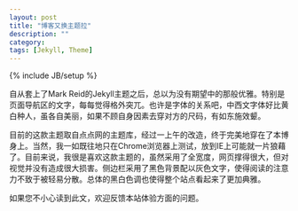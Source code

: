 ```yaml
---
layout: post
title: "博客又换主题拉"
description: ""
category: 
tags: [Jekyll, Theme]
---
```

{% include JB/setup %}

自从套上了Mark Reid的Jekyll主题之后，总以为没有期望中的那般优雅。特别是页面导航区的文字，每每觉得格外突兀。也许是字体的关系吧，中西文字体好比黄白种人，虽各自美丽，如果不顾自身因素去穿对方的尺码，有如东施效颦。

目前的这款主题取自点点网的主题库，经过一上午的改造，终于完美地穿在了本博身上。当然，我一如既往地只在Chrome浏览器上测试，放到IE上可能就一片狼藉了。目前来说，我很是喜欢这款主题的，虽然采用了全宽度，网页撑得很大，但对视觉并没有造成很大损害。侧边栏采用了黑色背景配以灰色文字，使得阅读的注意力不致于被轻易分散。总体的黑白色调也使得整个站点看起来了更加典雅。

如果您不小心读到此文，欢迎反馈本站体验方面的问题。